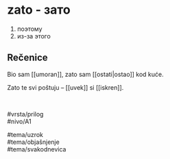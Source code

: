# zato - зато

1. поэтому  
2. из-за этого

## Rečenice

Bio sam [[umoran]], zato sam [[ostati|ostao]] kod kuće.

Zato te svi poštuju – [[uvek]] si [[iskren]].

<br>

#vrsta/prilog  
#nivo/A1  

#tema/uzrok  
#tema/objašnjenje  
#tema/svakodnevica
